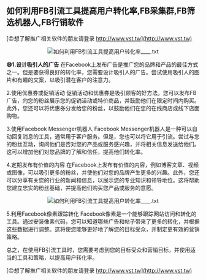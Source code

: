 ## **如何利用FB引流工具提高用户转化率,FB采集群,FB筛选机器人,FB行销软件**

[😍想了解推广相关软件的朋友请登录 http://www.vst.tw](http://www.vst.tw)

 <center><img src="https://vst.tw/MP4/tuiguang/png/7.png" alt="如何利用FB引流工具提高用户转化率____.txt"></center>

**😄1.设计吸引人的广告**
在Facebook上发布广告是推广您的品牌和产品的最佳方式之一。但是要获得良好的转化率，您需要设计吸引人的广告。尝试使用吸引人的图片和有趣的文案，以吸引潜在客户的注意力。

2.使用优惠券或促销活动
促销活动和优惠券是吸引顾客的好方法。您可以发布FB广告，向您的粉丝展示您的促销活动或特价商品，并鼓励他们在限定时间内购买。此外，您还可以将优惠券分发给您的粉丝，以鼓励他们在您的在线商店或线下店面购物。

3.使用Facebook Messenger机器人
Facebook Messenger机器人是一种可以自动回复消息的工具，通常用于客户服务。但是，您也可以将它用于引流。尝试与您的粉丝互动，询问他们是否对您的产品或服务感兴趣，并将相关信息发送给他们。这可以增加他们对您品牌的了解和信任，提高他们转化率。

4.定期发布有价值的内容
在Facebook上发布有价值的内容，例如博客文章、视频或图像，可以吸引更多的粉丝，并使他们对您的品牌产生更多的兴趣。此外，您还可以分享有关您的行业的新闻和信息，以展示您的专业知识和领导地位。这将帮助您建立忠实的粉丝基础，并提高他们购买您产品或服务的意愿。

 <center><img src="https://vst.tw/MP4/tuiguang/png/4.png" alt="如何利用FB引流工具提高用户转化率____.txt"></center>

5.利用Facebook像素跟踪转化
Facebook像素是一个能够跟踪网站访问和转化的工具。通过安装像素代码，您可以知道哪些广告和帖子带来了更多的转化，并根据这些数据进行调整。这将使您能够更好地了解您的目标受众，并制定更有效的营销策略。

总之，在使用FB引流工具时，您需要考虑到您的目标受众和营销目标，并使用适当的工具和策略，以提高用户转化率。

[😍想了解推广相关软件的朋友请登录 http://www.vst.tw](http://www.vst.tw)



